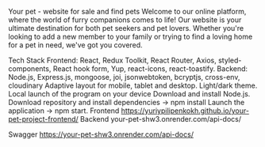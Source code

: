 Your pet  - website for sale and find pets
Welcome to our online platform, where the world of furry companions comes to life! Our website is your ultimate destination for both pet seekers and pet lovers. Whether you're looking to add a new member to your family or trying to find a loving home for a pet in need, we've got you covered.

Tech Stack
Frontend: React, Redux Toolkit, React Router, Axios, styled-components,  React hook form, Yup, react-icons, react-toastify.
Backend: Node.js, Express.js, mongoose,  joi, jsonwebtoken, bcryptjs, cross-env, cloudinary
Adaptive layout for mobile, tablet and desktop.
Light/dark theme.
Local launch of the program on your device
Download and install Node.js.
Download repository and install dependencies -> npm install
Launch the application -> npm start.
Frontend
https://yuriypilipenkokh.github.io/your-pet-project-frontend/
Backend
your-pet-shw3.onrender.com/api-docs/

Swagger
https://your-pet-shw3.onrender.com/api-docs/

